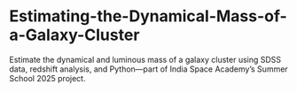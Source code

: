 # Estimating-the-Dynamical-Mass-of-a-Galaxy-Cluster
Estimate the dynamical and luminous mass of a galaxy cluster using SDSS data, redshift analysis, and Python—part of India Space Academy’s Summer School 2025 project.
